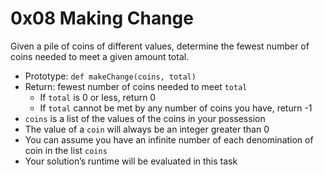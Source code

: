 # 0x08 Making Change

Given a pile of coins of different values, determine the fewest number of coins needed to meet a given amount total.

- Prototype: `def makeChange(coins, total)`
- Return: fewest number of coins needed to meet `total`
    - If `total` is 0 or less, return 0
    - If `total` cannot be met by any number of coins you have, return -1
- `coins` is a list of the values of the coins in your possession
- The value of a `coin` will always be an integer greater than 0
- You can assume you have an infinite number of each denomination of coin in the list `coins`
- Your solution’s runtime will be evaluated in this task